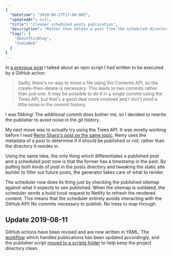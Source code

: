 ```yaml
---
{
  "datetime": "2019-06-27T17:00:00Z",
  "updatedAt": null,
  "title": "Cleaner scheduled posts publication",
  "description": "Rather than delete a post from the scheduled directory and create it again in the posts directory as separate commits, I now put all posts in the same posts directory and only render posts in the past. A scheduled GitHub action periodically checks that the list of posts which should be published is in the published sitemap.",
  "tags": [
    "AboutThisBlog",
    "IndieWeb"
  ]
}
---
```

In [a previous post][previous-post] I talked about an npm script I had written to be executed by a GitHub action:

> Sadly, there's no way to move a file using the Contents API, so the create-then-delete is necessary. This leads to two commits rather than just one. It may be possible to do it in a single commit using the Trees API, but that's a good deal more involved and I don't mind a little noise in the commit history.

I was fibbing! The additional commit does bother me, so I decided to rewrite the publisher to avoid noise in the git history.

My next move was to actually try using the Trees API. It was mostly working before I read [Remy Sharp's post on the same topic][remy-post-scheduling]. Remy uses the metadata of a post to determine if it should be published or not, rather than the directory it resides in.

Using the same idea, the only thing which differentiates a published post and a scheduled post now is that the former has a timestamp in the past. By putting both kinds of post in the posts directory and tweaking the static site builder to filter out future posts, the generator takes care of what to render.

The scheduler now does its thing just by checking the published sitemap against what it expects to see published. When the sitemap is outdated, the scheduler sends a build hook request to Netlify to refresh the rendered content. This means that the scheduler entirely avoids interacting with the GitHub API! No commits necessary to publish. No trees to map through.

## Update 2019-08-11

GitHub actions have been revised and are now written in YAML. The [workflow][workflow] which handles publications has been updated accordingly, and the publisher script [moved to a scripts folder][publisher] to help keep the project directory clean.

[previous-post]: /blog/how-i-schedule-posts-using-github-actions
[remy-post-scheduling]: https://remysharp.com/2019/06/26/scheduled-and-draft-11ty-posts
[workflow]: https://github.com/qubyte/qubyte-codes/blob/master/.github/workflows/publish-scheduled-posts.yml
[publisher]: https://github.com/qubyte/qubyte-codes/blob/master/scripts/publish-scheduled.js
